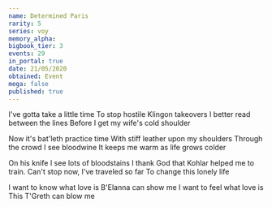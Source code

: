 ```yaml
---
name: Determined Paris
rarity: 5
series: voy
memory_alpha:
bigbook_tier: 3
events: 29
in_portal: true
date: 21/05/2020
obtained: Event
mega: false
published: true
---
```


I've gotta take a little time
To stop hostile Klingon takeovers
I better read between the lines
Before I get my wife's cold shoulder

Now it's bat'leth practice time
With stiff leather upon my shoulders
Through the crowd I see bloodwine
It keeps me warm as life grows colder

On his knife I see lots of bloodstains
I thank God that Kohlar helped me to train.
Can't stop now, I've traveled so far
To change this lonely life

I want to know what love is
B'Elanna can show me
I want to feel what love is
This T'Greth can blow me
